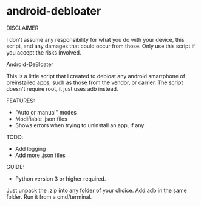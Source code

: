 # android-debloater

DISCLAIMER

I don't assume any responsibility for what you do with your device, this script, and any damages that could occur from those.
Only use this script if you accept the risks involved.

Android-DeBloater

This is a little script that i created to debloat any android smartphone of preinstalled apps, such as those from the vendor, or carrier.
The script doesn't require root, it just uses adb instead.

FEATURES:

- "Auto or manual" modes
- Modifiable .json files
- Shows errors when trying to uninstall an app, if any

TODO:
- Add logging
- Add more .json files

GUIDE:

- Python version 3 or higher required. -

Just unpack the .zip into any folder of your choice.
Add adb in the same folder.
Run it from a cmd/terminal.

